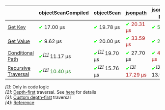 | |objectScanCompiled|objectScan|[jsonpath](https://www.npmjs.com/package/jsonpath)|[jsonpath-plus](https://www.npmjs.com/package/jsonpath-plus)|[jmespath](https://www.npmjs.com/package/jmespath)|
|---|---|---|---|---|---|
|<a href="./test/comparison/suites/key.js">Get Key</a>|<span style='color:#00ff00'>✔</span> 17.00 μs|<span style='color:#00ff00'>✔</span> 19.78 μs|<span style="color:#b01414"><span style='color:#00ff00'>✔</span> 20.31 μs</span>|<span style="color:#1f811f"><span style='color:#00ff00'>✔</span> 5.92 μs</span>|<span style='color:#ff0000'>✘</span>|
|<a href="./test/comparison/suites/value.js">Get Value</a>|<span style='color:#00ff00'>✔</span> 9.62 μs|<span style='color:#00ff00'>✔</span> 20.00 μs|<span style="color:#b01414"><span style='color:#00ff00'>✔</span> 33.59 μs</span>|<span style="color:#1f811f"><span style='color:#00ff00'>✔</span> 2.53 μs</span>|<span style='color:#00ff00'>✔</span> 4.86 μs|
|<a href="./test/comparison/suites/condition.js">Conditional Path</a>|<span style='color:#00ff00'>✔</span><i><sup><a href="#timing_ref_1">[1]</a></sup></i> 11.17 μs|<span style='color:#00ff00'>✔</span><i><sup><a href="#timing_ref_1">[1]</a></sup></i> 19.70 μs|<span style='color:#00ff00'>✔</span> 27.70 μs|<span style="color:#b01414"><span style='color:#00ff00'>✔</span> 474.57 μs</span>|<span style="color:#1f811f"><span style='color:#00ff00'>✔</span> 5.38 μs</span>|
|<a href="./test/comparison/suites/recursive.js">Recursive Traversal</a>|<span style="color:#1f811f"><span style='color:#00ff00'>✔</span><i><sup><a href="#timing_ref_2">[2]</a></sup></i> 10.40 μs</span>|<span style='color:#00ff00'>✔</span><i><sup><a href="#timing_ref_2">[2]</a></sup></i> 15.76 μs|<span style="color:#b01414"><span style='color:#00ff00'>✔</span><i><sup><a href="#timing_ref_3">[3]</a></sup></i> 17.29 μs</span>|<span style='color:#00ff00'>✔</span><i><sup><a href="#timing_ref_3">[3]</a></sup></i> 13.90 μs|<span style='color:#ff0000'>✘</span><i><sup><a href="#timing_ref_4">[4]</a></sup></i>|

<a id="timing_ref_1"><i>[1]</i></a>:  Only in code logic<br>
<a id="timing_ref_2"><i>[2]</i></a>:  [Depth-first](https://en.wikipedia.org/wiki/Tree_traversal#Depth-first_search) traversal. See [here](#traversal_order) for details<br>
<a id="timing_ref_3"><i>[3]</i></a>:  [Custom depth-first](https://cs.stackexchange.com/questions/99440) traversal<br>
<a id="timing_ref_4"><i>[4]</i></a>: [Reference](https://github.com/jmespath/jmespath.py/issues/110)<br>
